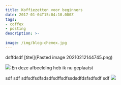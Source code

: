 ```yaml
---
title: Koffiezetten voor beginners
date: 2017-01-04T15:04:10.000Z
tags: 
- coffex
- posting
description: >-
  
image: /img/blog-chemex.jpg
---
```

dsffdsdf
[titel](Pasted image 20210212144745.png)

[](android-chrome-192x192.png)

![](about-reinvest-profits.jpg)
En deze afbeelding heb ik nu geplaatst[](about-reinvest-profits.jpg)

sdf
sdf
sdfsdfsdfsdsdfsdffsdfssdsdfdsfsdfsdf
sdf
![](Pasted%20image%2020210212144745.png)